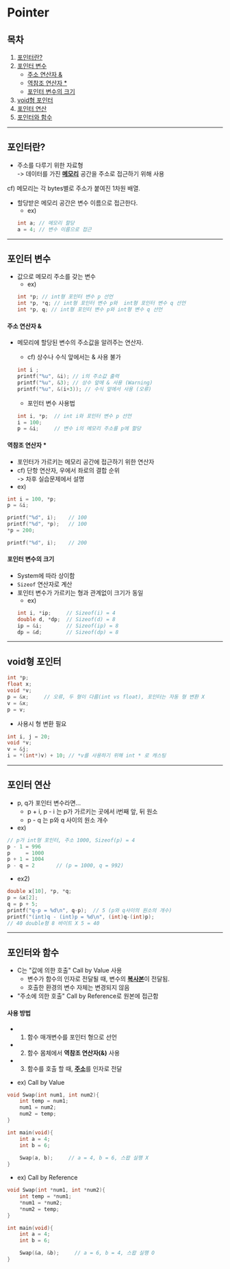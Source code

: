 # Pointer
## 목차
1. [포인터란?](#포인터란?)<br>
1. [포인터 변수](#포인터-변수)<br>
    - [주소 연산자 &](#주소-연산자-&)<br>
    - [역참조 연산자 *](#역참조-연산자-*)<br>
    - [포인터 변수의 크기](#포인터-변수의-크기)<br>
1. [void형 포인터](#void형-포인터)<br>
1. [포인터 연산](#포인터-연산)<br>
1. [포인터와 함수](#포인터와-함수)<br>
***

## 포인터란? 
- 주소를 다루기 위한 자료형<br>
-> 데이터를 가진 <u>__메모리__</u> 공간을 주소로 접근하기 위해 사용<br>

cf) 메모리는 각 bytes별로 주소가 붙여진 1차원 배열.
- 할당받은 메모리 공간은 변수 이름으로 접근한다.
    - ex) 
    ```C
    int a; // 메모리 할당
    a = 4; // 변수 이름으로 접근
    ```

***
## 포인터 변수
- 값으로 메모리 주소를 갖는 변수
    - ex) 
    ``` C
    int *p; // int형 포인터 변수 p 선언
    int *p, *q; // int형 포인터 변수 p와  int형 포인터 변수 q 선언
    int *p, q; // int형 포인터 변수 p와 int형 변수 q 선언
#### 주소 연산자 &
- 메모리에 할당된 변수의 주소값을 알려주는 연산자.
    - cf) 상수나 수식 앞에서는 & 사용 불가

    ```C
    int i ;
    printf("%u", &i); // i의 주소값 출력
    printf("%u", &3); // 상수 앞에 & 사용 (Warning)
    printf("%u", &(i+3)); // 수식 앞에서 사용 (오류)
    ```
    - 포인터 변수 사용법
    ```C
    int i, *p;  // int i와 포인터 변수 p 선언
    i = 100;
    p = &i;     // 변수 i의 메모리 주소를 p에 할당
    ```

#### 역참조 연산자 *
- 포인터가 가르키는 메모리 공간에 접근하기 위한 연산자
- cf) 단항 연산자, 우에서 좌로의 결합 순위 
    <br>-> 차후 실습문제에서 설명
- ex)
```C
int i = 100, *p;
p = &i;

printf("%d", i);    // 100
printf("%d", *p);   // 100
*p = 200;

printf("%d", i);    // 200
```
#### 포인터 변수의 크기
- System에 따라 상이함
- `Sizeof` 연산자로 계산
- 포인터 변수가 가르키는 형과 관계없이 크기가 동일
    - ex)
    ```C
    int i, *ip;     // Sizeof(i) = 4
    double d, *dp;  // Sizeof(d) = 8
    ip = &i;        // Sizeof(ip) = 8
    dp = &d;        // Sizeof(dp) = 8
    ```

***
## void형 포인터
```C
int *p;
float x;
void *v;
p = &x;     // 오류, 두 형이 다름(int vs float), 포인터는 자동 형 변환 X
v = &x;
p = v;
```
- 사용시 형 변환 필요

```C
int i, j = 20;
void *v;
v = &j;
i = *(int*)v) + 10; // *v를 사용하기 위해 int * 로 캐스팅

```
***
## 포인터 연산
- p, q가 포인터 변수라면...
    - p + i, p - i 는 p가 가르키는 곳에서 i번째 앞, 뒤 원소
    - p - q 는 p와 q 사이의 원소 개수
- ex)
```C
// p가 int형 포인터, 주소 1000, Sizeof(p) = 4
p - 1 = 996
p     = 1000
p + 1 = 1004
p - q = 2       // (p = 1000, q = 992) 
```
- ex2)
```C
double x[10], *p, *q;
p = &x[2];
q = p + 5;
printf("q-p = %d\n", q-p);  // 5 (p와 q사이의 원소의 개수)
printf("(int)q - (int)p = %d\n", (int)q-(int)p); 
// 40 double형 8 바이트 X 5 = 40
```
***
## 포인터와 함수
- C는 "값에 의한 호출" Call by Value 사용
    - 변수가 함수의 인자로 전달될 때, 변수의 <u>**복사본**</u>이 전달됨.
    - 호출한 환경의 변수 자체는 변경되지 않음
- "주소에 의한 호출" Call by Reference로 원본에 접근함 

#### 사용 방법
- 1. 함수 매개변수를 포인터 형으로 선언
- 2. 함수 몸체에서 **역참조 연산자(&)** 사용
- 3. 함수를 호출 할 때, <u>**주소**</u>를 인자로 전달 

- ex) Call by Value
``` C
void Swap(int num1, int num2){
    int temp = num1;
    num1 = num2;
    num2 = temp;
}

int main(void){
    int a = 4;
    int b = 6;
    
    Swap(a, b);     // a = 4, b = 6, 스왑 실행 X
}
```

- ex) Call by Reference
```C
void Swap(int *num1, int *num2){
    int temp = *num1;
    *num1 = *num2;
    *num2 = temp;
}

int main(void){
    int a = 4;
    int b = 6;

    Swap(&a, &b);     // a = 6, b = 4, 스왑 실행 O
}
```